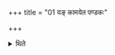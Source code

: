 +++
title = "01 यङ् कामयेत पण्डकः"

+++

<details><summary>थिते</summary>

यं कामयेत पण्डकः स्यादिति तं प्रचरण्योपस्पृशेत् १
</details>
